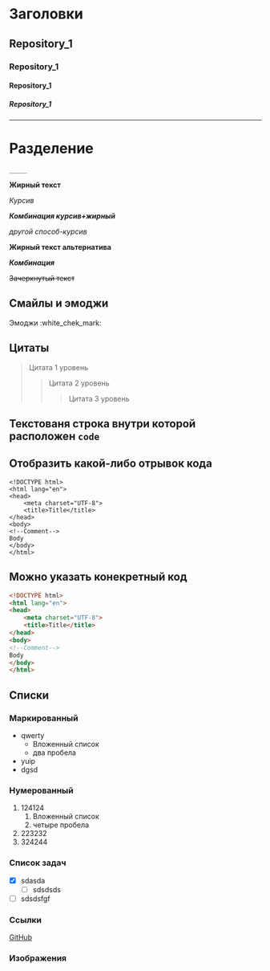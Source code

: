 # Заголовки
## Repository_1
### Repository_1
#### Repository_1
##### Repository_1
___

# Разделение
```
_____
```

**Жирный текст**

*Курсив*

***Комбинация курсив+жирный***

_другой способ-курсив_

__Жирный текст альтернатива__

___Комбинация___

~~Зачеркнутый текст~~

## Смайлы и эмоджи

Эмоджи 
:white_chek_mark:

## Цитаты
>Цитата 1 уровень
>> Цитата 2 уровень
>>> Цитата 3 уровень

## Текстованя строка внутри которой расположен `code`

## Отобразить какой-либо отрывок кода 
```
<!DOCTYPE html>
<html lang="en">
<head>
    <meta charset="UTF-8">
    <title>Title</title>
</head>
<body>
<!--Comment-->
Body
</body>
</html>
```
## Можно указать конекретный код
```html
<!DOCTYPE html>
<html lang="en">
<head>
    <meta charset="UTF-8">
    <title>Title</title>
</head>
<body>
<!--Comment-->
Body
</body>
</html>
```

## Списки
### Маркированный 
* qwerty
  * Вложенный список
  * два пробела
* yuip
* dgsd

### Нумерованный
1. 124124
    1. Вложенный список
    2. четыре пробела
2. 223232
3. 324244
   
### Список задач
- [X] sdasda
    - [ ] sdsdsds
- [ ] sdsdsfgf

### Ссылки

[GitHub](https://github.com/crazqx)

### Изображения
